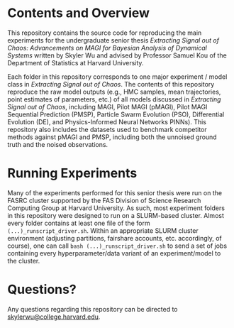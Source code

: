 # Contents and Overview
This repository contains the source code for reproducing the main experiments for the undergraduate senior thesis 
*Extracting Signal out of Chaos: Advancements on MAGI for Bayesian Analysis of Dynamical Systems* written by Skyler Wu and advised by Professor Samuel Kou of the Department of Statistics at Harvard University.

Each folder in this repository corresponds to one major experiment / model class in *Extracting Signal out of Chaos*. 
The contents of this repository reproduce the raw model outputs (e.g., HMC samples, mean trajectories, point estimates of parameters, etc.) 
of all models discussed in *Extracting Signal out of Chaos*, including MAGI, Pilot MAGI (pMAGI), Pilot MAGI Sequential Prediction (PMSP), 
Particle Swarm Evolution (PSO), Differential Evolution (DE), and Physics-Informed Neural Networks PINNs). This repository also includes the datasets used to benchmark competitor methods against pMAGI and PMSP, 
including both the unnoised ground truth and the noised observations.

# Running Experiments
Many of the experiments performed for this senior thesis were run on the FASRC cluster supported by the FAS Division of Science Research Computing Group at Harvard University. 
As such, most experiment folders in this repository were designed to run on a SLURM-based cluster. Almost every folder contains at least one file of the form `(...)_runscript_driver.sh`. 
Within an appropriate SLURM cluster environment (adjusting partitions, fairshare accounts, etc. accordingly, of course), one can call `bash (...)_runscript_driver.sh` to send a set of jobs
 containing every hyperparameter/data variant of an experiment/model to the cluster.

 # Questions?
 Any questions regarding this repository can be directed to [skylerwu@college.harvard.edu](skylerwu@college.harvard.edu).
